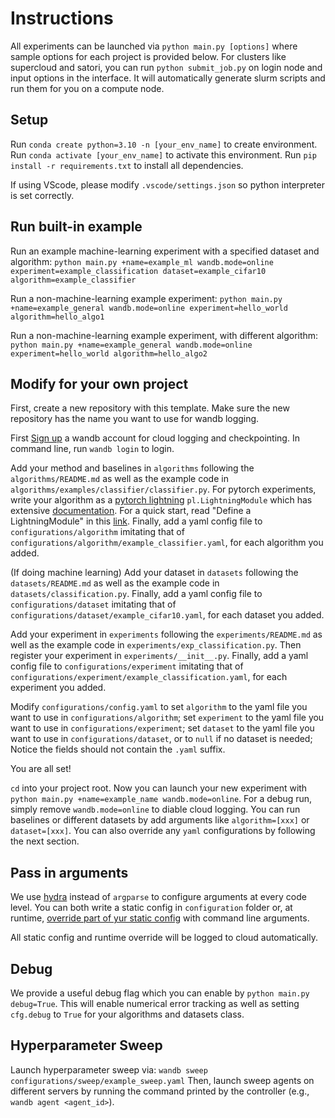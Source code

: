 # Instructions

All experiments can be launched via `python main.py [options]` where sample options for each project is provided below.
For clusters like supercloud and satori, you can run `python submit_job.py` on login node and input options in
the interface. It will automatically generate slurm scripts and run them for you on a compute node.

## Setup

Run `conda create python=3.10 -n [your_env_name]` to create environment.
Run `conda activate [your_env_name]` to activate this environment.
Run `pip install -r requirements.txt` to install all dependencies.

If using VScode, please modify `.vscode/settings.json` so python interpreter is set correctly.

## Run built-in example

Run an example machine-learning experiment with a specified dataset and algorithm:
`python main.py +name=example_ml wandb.mode=online experiment=example_classification dataset=example_cifar10 algorithm=example_classifier`

Run a non-machine-learning example experiment:
`python main.py +name=example_general wandb.mode=online experiment=hello_world algorithm=hello_algo1`

Run a non-machine-learning example experiment, with different algorithm:
`python main.py +name=example_general wandb.mode=online experiment=hello_world algorithm=hello_algo2`

## Modify for your own project

First, create a new repository with this template. Make sure the new repository has the name you want to use for wandb
logging.

First [Sign up](https://wandb.ai/site) a wandb account for cloud logging and checkpointing. In command line, run `wandb login` to login.

Add your method and baselines in `algorithms` following the `algorithms/README.md` as well as the example code in
`algorithms/examples/classifier/classifier.py`. For pytorch experiments, write your algorithm as a [pytorch lightning](https://github.com/Lightning-AI/lightning)
`pl.LightningModule` which has extensive
[documentation](https://lightning.ai/docs/pytorch/stable/). For a quick start, read "Define a LightningModule" in this [link](https://lightning.ai/docs/pytorch/stable/starter/introduction.html). Finally, add a yaml config file to `configurations/algorithm` imitating that of `configurations/algorithm/example_classifier.yaml`, for each algorithm you added.

(If doing machine learning) Add your dataset in `datasets` following the `datasets/README.md` as well as the example code in
`datasets/classification.py`. Finally, add a yaml config file to `configurations/dataset` imitating that of
`configurations/dataset/example_cifar10.yaml`, for each dataset you added.

Add your experiment in `experiments` following the `experiments/README.md` as well as the example code in
`experiments/exp_classification.py`. Then register your experiment in `experiments/__init__.py`.
Finally, add a yaml config file to `configurations/experiment` imitating that of
`configurations/experiment/example_classification.yaml`, for each experiment you added.

Modify `configurations/config.yaml` to set `algorithm` to the yaml file you want to use in `configurations/algorithm`;
set `experiment` to the yaml file you want to use in `configurations/experiment`; set `dataset` to the yaml file you
want to use in `configurations/dataset`, or to `null` if no dataset is needed; Notice the fields should not contain the
`.yaml` suffix.

You are all set!

`cd` into your project root. Now you can launch your new experiment with `python main.py +name=example_name wandb.mode=online`. For a debug run, simply remove `wandb.mode=online` to diable cloud logging. You can run baselines or
different datasets by add arguments like `algorithm=[xxx]` or `dataset=[xxx]`. You can also override any `yaml` configurations by following the next section.

## Pass in arguments

We use [hydra](https://hydra.cc) instead of `argparse` to configure arguments at every code level. You can both write a static config in `configuration` folder or, at runtime,
[override part of yur static config](https://hydra.cc/docs/tutorials/basic/your_first_app/simple_cli/) with command line arguments.

All static config and runtime override will be logged to cloud automatically.

## Debug
We provide a useful debug flag which you can enable by `python main.py debug=True`. This will enable numerical error tracking as well as setting `cfg.debug` to `True` for your algorithms and datasets class.

## Hyperparameter Sweep

Launch hyperparameter sweep via: `wandb sweep configurations/sweep/example_sweep.yaml`
Then, launch sweep agents on different servers by running the command printed by the controller (e.g., `wandb agent <agent_id>`).
